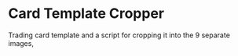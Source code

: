 # Card Template Cropper
Trading card template and a script for cropping it into the 9 separate images,
